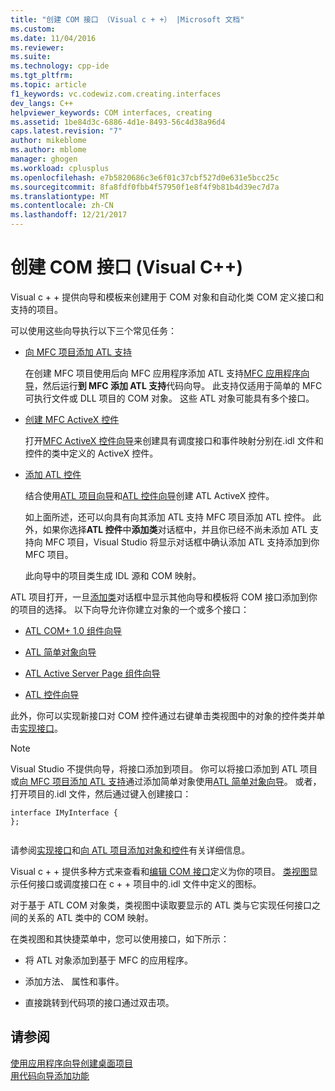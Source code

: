 ```yaml
---
title: "创建 COM 接口 （Visual c + +） |Microsoft 文档"
ms.custom: 
ms.date: 11/04/2016
ms.reviewer: 
ms.suite: 
ms.technology: cpp-ide
ms.tgt_pltfrm: 
ms.topic: article
f1_keywords: vc.codewiz.com.creating.interfaces
dev_langs: C++
helpviewer_keywords: COM interfaces, creating
ms.assetid: 1be84d3c-6886-4d1e-8493-56c4d38a96d4
caps.latest.revision: "7"
author: mikeblome
ms.author: mblome
manager: ghogen
ms.workload: cplusplus
ms.openlocfilehash: e7b5820686c3e6f01c37cbf527d0e631e5bcc25c
ms.sourcegitcommit: 8fa8fdf0fbb4f57950f1e8f4f9b81b4d39ec7d7a
ms.translationtype: MT
ms.contentlocale: zh-CN
ms.lasthandoff: 12/21/2017
---
```

# <a name="creating-a-com-interface-visual-c"></a>创建 COM 接口 (Visual C++)
Visual c + + 提供向导和模板来创建用于 COM 对象和自动化类 COM 定义接口和支持的项目。  
  
 可以使用这些向导执行以下三个常见任务：  
  
-   [向 MFC 项目添加 ATL 支持](../mfc/reference/adding-atl-support-to-your-mfc-project.md)  
  
     在创建 MFC 项目使用后向 MFC 应用程序添加 ATL 支持[MFC 应用程序向导](../mfc/reference/mfc-application-wizard.md)，然后运行**到 MFC 添加 ATL 支持**代码向导。 此支持仅适用于简单的 MFC 可执行文件或 DLL 项目的 COM 对象。 这些 ATL 对象可能具有多个接口。  
  
-   [创建 MFC ActiveX 控件](../mfc/reference/creating-an-mfc-activex-control.md)  
  
     打开[MFC ActiveX 控件向导](../mfc/reference/mfc-activex-control-wizard.md)来创建具有调度接口和事件映射分别在.idl 文件和控件的类中定义的 ActiveX 控件。  
  
-   [添加 ATL 控件](../atl/reference/adding-an-atl-control.md)  
  
     结合使用[ATL 项目向导](../atl/reference/atl-project-wizard.md)和[ATL 控件向导](../atl/reference/atl-control-wizard.md)创建 ATL ActiveX 控件。  
  
     如上面所述，还可以向具有向其添加 ATL 支持 MFC 项目添加 ATL 控件。 此外，如果你选择**ATL 控件**中**添加类**对话框中，并且你已经不尚未添加 ATL 支持向 MFC 项目，Visual Studio 将显示对话框中确认添加 ATL 支持添加到你MFC 项目。  
  
     此向导中的项目类生成 IDL 源和 COM 映射。  
  
 ATL 项目打开，一旦[添加类](../ide/add-class-dialog-box.md)对话框中显示其他向导和模板将 COM 接口添加到你的项目的选择。 以下向导允许你建立对象的一个或多个接口：  
  
-   [ATL COM+ 1.0 组件向导](../atl/reference/atl-com-plus-1-0-component-wizard.md)  
  
-   [ATL 简单对象向导](../atl/reference/atl-simple-object-wizard.md)  
  
-   [ATL Active Server Page 组件向导](../atl/reference/atl-active-server-page-component-wizard.md)  
  
-   [ATL 控件向导](../atl/reference/atl-control-wizard.md)  
  
 此外，你可以实现新接口对 COM 控件通过右键单击类视图中的对象的控件类并单击[实现接口](../ide/implement-interface-wizard.md)。  
  
> [!NOTE]
>  Visual Studio 不提供向导，将接口添加到项目。 你可以将接口添加到 ATL 项目或[向 MFC 项目添加 ATL 支持](../mfc/reference/adding-atl-support-to-your-mfc-project.md)通过添加简单对象使用[ATL 简单对象向导](../atl/reference/atl-simple-object-wizard.md)。 或者，打开项目的.idl 文件，然后通过键入创建接口：  
  
```  
interface IMyInterface {  
};  
  
```  
  
 请参阅[实现接口](../ide/implementing-an-interface-visual-cpp.md)和[向 ATL 项目添加对象和控件](../atl/reference/adding-objects-and-controls-to-an-atl-project.md)有关详细信息。  
  
 Visual c + + 提供多种方式来查看和[编辑 COM 接口](../ide/editing-a-com-interface.md)定义为你的项目。 [类视图](http://msdn.microsoft.com/en-us/8d7430a9-3e33-454c-a9e1-a85e3d2db925)显示任何接口或调度接口在 c + + 项目中的.idl 文件中定义的图标。  
  
 对于基于 ATL COM 对象类，类视图中读取要显示的 ATL 类与它实现任何接口之间的关系的 ATL 类中的 COM 映射。  
  
 在类视图和其快捷菜单中，您可以使用接口，如下所示：  
  
-   将 ATL 对象添加到基于 MFC 的应用程序。  
  
-   添加方法、 属性和事件。  
  
-   直接跳转到代码项的接口通过双击项。  
  
## <a name="see-also"></a>请参阅  
 [使用应用程序向导创建桌面项目](../ide/creating-desktop-projects-by-using-application-wizards.md)   
 [用代码向导添加功能](../ide/adding-functionality-with-code-wizards-cpp.md)